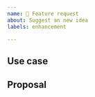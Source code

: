 ```yaml
---
name: 🚀 Feature request
about: Suggest an new idea
labels: enhancement

---
```


## Use case

<!-- Explain your use case behind this feature request. -->

## Proposal

<!-- What does the proposed API look like? Describe how you propose to solve the problem and provide code samples of how the API would work once implemented. -->

